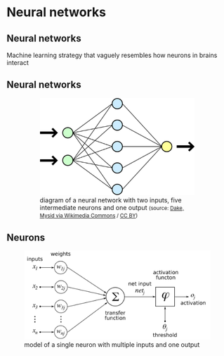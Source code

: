 # Neural networks

## Neural networks

Machine learning strategy that vaguely resembles how neurons in brains interact

## Neural networks

<figure style="width: 70%; margin: 0 auto;">
  <img src="assets/wikimedia-Neural_network.svg" alt="diagram of a neural network">
  <figcaption>diagram of a neural network with two inputs, five intermediate neurons and one output <small>(source: <a href="https://commons.wikimedia.org/wiki/File:Neural_network.svg" title="via Wikimedia Commons">Dake, Mysid via Wikimedia Commons</a> / <a href="https://creativecommons.org/licenses/by/1.0">CC BY</a>)</small></figcaption>
</figure>

## Neurons

<figure>
  <img src="assets/wikimedia-ArtificialNeuronModel_english.png">
  <figcaption>model of a single neuron with multiple inputs and one output</figcaption>
</figure>
